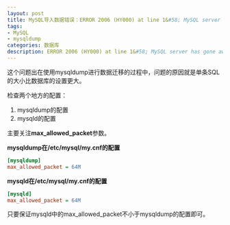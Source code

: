 ```yaml
---
layout: post
title: MySQL导入数据错误：ERROR 2006 (HY000) at line 1&#58; MySQL server has gone away
tags:
- MySQL
- mysqldump
categories: 数据库
description: ERROR 2006 (HY000) at line 1&#58; MySQL server has gone away
---
```


这个问题出在使用mysqldump进行数据迁移的过程中，问题的原因就是单条SQL的大小比数据库的设置更大。

检查两个地方的配置：

1. mysqldump的配置
2. mysqld的配置

主要关注**max_allowed_packet**参数。

**mysqldump在/etc/mysql/my.cnf的配置**
```ini
[mysqldump]
max_allowed_packet = 64M
```

**mysqld在/etc/mysql/my.cnf的配置**
```ini
[mysqld]
max_allowed_packet = 64M
```
只要保证mysqld中的max_allowed_packet不小于mysqldump的配置即可。
